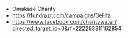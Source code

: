 


* Omakase Charity
* https://fundrazr.com/campaigns/3eHfa
* https://www.facebook.com/charitywater?directed_target_id=0&rf=222293311162854
